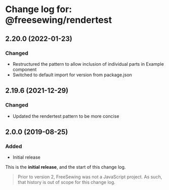 # Change log for: @freesewing/rendertest


## 2.20.0 (2022-01-23)

### Changed

 - Restructured the pattern to allow inclusion of individual parts in Example component
 - Switched to default import for version from package.json

## 2.19.6 (2021-12-29)

### Changed

 - Updated the rendertest pattern to be more concise

## 2.0.0 (2019-08-25)

### Added

 - Initial release


This is the **initial release**, and the start of this change log.

> Prior to version 2, FreeSewing was not a JavaScript project.
> As such, that history is out of scope for this change log.

